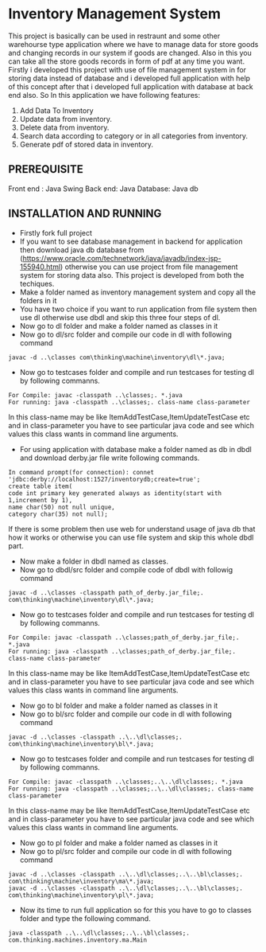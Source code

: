 # Inventory Management System
This project is basically can be used in restraunt and some other warehourse type application where we have to manage data for store goods and changing records in our system if goods are changed. Also in this you can take all the store goods records in form of pdf at any time you want. Firstly i developed this project with use of file management system in for storing data instead of database and i developed full application with help of this concept after that i developed full application with database at back end also.
So In this application we have following features:

1) Add Data To Inventory
2) Update data from inventory.
3) Delete data from inventory.
4) Search data according to category or in all categories from inventory.
5) Generate pdf of stored data in inventory.

## PREREQUISITE
Front end : Java Swing
Back end: Java
Database: Java db

## INSTALLATION AND RUNNING 
* Firstly fork full project
* If you want to see database management in backend for application then download java db database from (https://www.oracle.com/technetwork/java/javadb/index-jsp-155940.html) otherwise you can use project from file management system for storing data also. This project is developed from both the techiques.
* Make a folder named as inventory management system and copy all the folders in it
* You have two choice if you want to run application from file system then use dl otherwise use dbdl and skip this three four steps of dl.
* Now go to dl folder and make a folder named as classes in it
* Now go to dl/src folder and compile our code in dl with following command
```
javac -d ..\classes com\thinking\machine\inventory\dl\*.java;
```
* Now go to testcases folder and compile and run testcases for testing dl by following commanns.
```
For Compile: javac -classpath ..\classes;. *.java
For running: java -classpath ..\classes;. class-name class-parameter
```
In this class-name may be like ItemAddTestCase,ItemUpdateTestCase etc and in class-parameter you have to see particular java code and see which values this class wants in command line arguments.
* For using application with database make a folder named as db in dbdl and download derby.jar file write following commands.
```
In command prompt(for connection): connet 'jdbc:derby://localhost:1527/inventorydb;create=true';
create table item(
code int primary key generated always as identity(start with 1,increment by 1),
name char(50) not null unique,
category char(35) not null);
```
If there is some problem then use web for understand usage of java db that how it works or otherwise you can use file system and skip this whole dbdl part.
* Now make a folder in dbdl named as classes.
* Now go to dbdl/src folder and compile code of dbdl with followig command
```
javac -d ..\classes -classpath path_of_derby.jar_file;. com\thinking\machine\inventory\dl\*.java;
```
* Now go to testcases folder and compile and run testcases for testing dl by following commanns.
```
For Compile: javac -classpath ..\classes;path_of_derby.jar_file;. *.java
For running: java -classpath ..\classes;path_of_derby.jar_file;. class-name class-parameter
```
In this class-name may be like ItemAddTestCase,ItemUpdateTestCase etc and in class-parameter you have to see particular java code and see which values this class wants in command line arguments.

* Now go to bl folder and make a folder named as classes in it
* Now go to bl/src folder and compile our code in dl with following command
```
javac -d ..\classes -classpath ..\..\dl\classes;. com\thinking\machine\inventory\bl\*.java;
```
* Now go to testcases folder and compile and run testcases for testing dl by following commanns.
```
For Compile: javac -classpath ..\classes;..\..\dl\classes;. *.java
For running: java -classpath ..\classes;..\..\dl\classes;. class-name class-parameter
```
In this class-name may be like ItemAddTestCase,ItemUpdateTestCase etc and in class-parameter you have to see particular java code and see which values this class wants in command line arguments.
* Now go to pl folder and make a folder named as classes in it
* Now go to pl/src folder and compile our code in dl with following command
```
javac -d ..\classes -classpath ..\..\dl\classes;..\..\bl\classes;. com\thinking\machine\inventory\ma\*.java;
javac -d ..\classes -classpath ..\..\dl\classes;..\..\bl\classes;. com\thinking\machine\inventory\pl\*.java;
```
* Now its time to run full application so for this you have to go to classes folder and type the following command.
```
java -classpath ..\..\dl\classes;..\..\bl\classes;. com.thinking.machines.inventory.ma.Main
```

